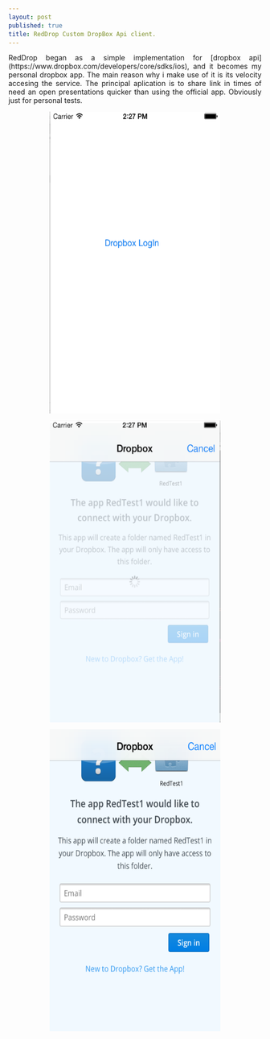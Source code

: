 ```yaml
---
layout: post
published: true
title: RedDrop Custom DropBox Api client.
---
```


<p align="justify"> RedDrop began as a simple implementation for [dropbox api](https://www.dropbox.com/developers/core/sdks/ios), and it becomes my personal dropbox app. The main reason why i make use of it is its velocity accesing the service. The principal aplication is to share link in times of need an open presentations quicker than using the official app. Obviously just for personal tests. <p> 

<p align ="center"><img src="/assets/RedDrop1.png" align="center" alt="RedDrop1" height="600" width="340"></img></p>

<p align ="center"><img src="/assets/RedDrop2.png" align="center" alt="RedDrop2" height="600" width="340"></img></p>

<p align ="center"><img src="/assets/RedDrop3.png" align="center" alt="RedDrop3" height="600" width="340"></img></p>

